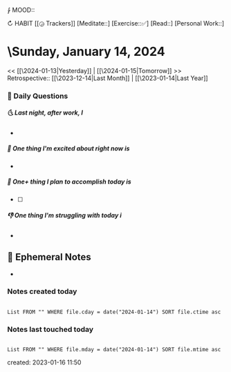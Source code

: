⨑ MOOD::

↻ HABIT [[◶ Trackers]]
[Meditate::]
[Exercise::✅]
[Read::]
[Personal Work::]

# \Sunday, January 14, 2024

\<\< [[\2024-01-13|Yesterday]] | [[\2024-01-15|Tomorrow]] >>
Retrospective:: [[\2023-12-14|Last Month]] | [[\2023-01-14|Last Year]]

### 📅 Daily Questions

##### 🌜 Last night, after work, I

-

##### 🙌 One thing I'm excited about right now is

-

##### 🚀 One+ thing I plan to accomplish today is

- [ ]

##### 👎 One thing I'm struggling with today i

-

## 📝 Ephemeral Notes

-

### Notes created today

```dataview

List FROM "" WHERE file.cday = date("2024-01-14") SORT file.ctime asc

```

### Notes last touched today

```dataview

List FROM "" WHERE file.mday = date("2024-01-14") SORT file.mtime asc

```

created: 2023-01-16 11:50
